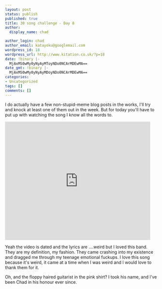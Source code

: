 ```yaml
---
layout: post
status: publish
published: true
title: 30 song challenge - Day 8
author:
  display_name: chad

author_login: chad
author_email: katayoku@googlemail.com
wordpress_id: 18
wordpress_url: http://www.kitation.co.uk/?p=18
date: !binary |-
  MjAxMS0wMy0yNyAyMToyNDo0NCArMDEwMA==
date_gmt: !binary |-
  MjAxMS0wMy0yNyAyMDoyNDo0NCArMDEwMA==
categories:
- Uncategorized
tags: []
comments: []
---
```

<p>I do actually have a few non-stupid-meme blog posts in the works, I'll try and knock at least one of them out in the week. But for today you'll have to put up with watching the song I know all the words to.</p>
<p><iframe title="YouTube video player" width="480" height="390" src="http://www.youtube.com/embed/l3PIIyFxCog" frameborder="0" allowfullscreen></iframe></p>
<p>Yeah the video is dated and the lyrics are ....weird but I loved this band. They are my definition, my fashion. They came crashing into my existence and dragged me through my teenage emotional fuckups. I love this song because it's weird, it came at a time when I was weird and I would love to thank them for it. </p>
<p>Oh, and the floppy haired guitarist in the pink shirt? I took his name, and I've been Chad in his honour ever since. </p>
